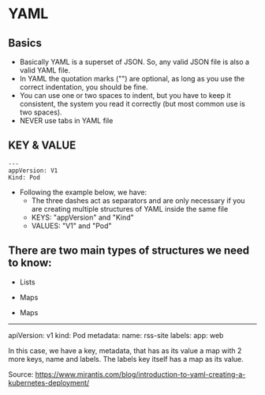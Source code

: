 # YAML


## Basics
  - Basically YAML is a superset of JSON. So, any valid JSON file is also a valid YAML file. 
  - In YAML the quotation marks ("") are optional, as long as you use the correct indentation, you should be fine.
  - You can use one or two spaces to indent, but you have to keep it consistent, the system you read it correctly (but most common use is two spaces).
  - NEVER use tabs in YAML file


## KEY & VALUE

    ---   
    appVersion: V1    
    Kind: Pod

  * Following the example below, we have:
    * The three dashes act as separators and are only necessary if you are creating multiple structures of YAML inside the same file
    * KEYS: "appVersion" and "Kind"
    * VALUES: "V1" and "Pod" 
    
## There are two main types of structures we need to know:
  * Lists
  * Maps





* Maps

---
apiVersion: v1
kind: Pod
metadata:
  name: rss-site
  labels:
    app: web
    
In this case, we have a key, metadata, that has as its value a map with 2 more keys, name and labels. The labels key itself has a map as its value. 


















  
Source: https://www.mirantis.com/blog/introduction-to-yaml-creating-a-kubernetes-deployment/
